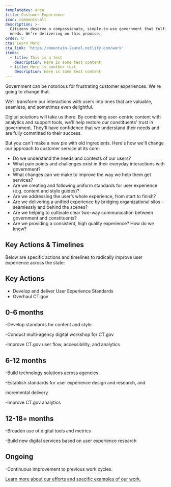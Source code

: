 ```yaml
---
templateKey: area
title: Customer Experience
icon: comments-alt
description: >-
  Citizens deserve a compassionate, simple-to-use government that fulfills their
  needs. We’re delivering on this promise.
order: 0
cta: Learn More
cta_link: 'https://mountain-laurel.netlify.com/work'
items:
  - title: This is a test
    description: Here is some test content
  - title: Here is another test
    description: Here is some test content
---
```

Government can be notorious for frustrating customer experiences. We're going to change that. 

We'll transform our interactions with users into ones that are valuable, seamless, and sometimes even delightful. 

Digital solutions will take us there. By combining user-centric content with analytics and support tools, we'll help restore our constituents' trust in government. They'll have confidence that we understand their needs and are fully committed to their success. 

But you can't make a new pie with old ingredients. Here's how we'll change our approach to customer service at its core:  

* Do we understand the needs and contexts of our users? 
* What pain points and challenges exist in their everyday interactions with government?
* What changes can we make to improve the way we help them get services?
* Are we creating and following uniform standards for user experience (e.g. content and style guides)?
* Are we addressing the user’s whole experience, from start to finish?
* Are we delivering a unified experience by bridging organizational silos - seamlessly and behind the scenes?
* Are we helping to cultivate clear two-way communication between government and constituents?
* Are we providing a consistent, high quality experience? How do we know?

## Key Actions & Timelines

Below are specific actions and timelines to radically improve user experience across the state:

## **Key Actions**

* Develop and deliver User Experience Standards
* Overhaul CT.gov

## **0-6 months**

\-Develop standards for content and style

\-Conduct multi-agency digital workshop for CT.gov 

\-Improve CT.gov user flow, accessibility, and analytics

## 6-12 months

\-Build technology solutions across agencies 

\-Establish standards for user experience design and research, and

incremental delivery

\-Improve CT.gov analytics

## 12-18+ months

\-Broaden use of digital tools and metrics

\-Build new digital services based on user experience research

## Ongoing

\-Continuous improvement to previous work cycles. 

[Learn more about our efforts and specific examples of our work.](https://mountain-laurel.netlify.com/work)
